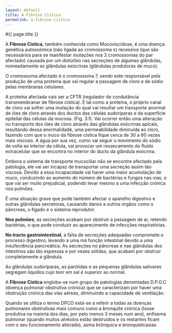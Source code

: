```yaml
---
layout: default
title: A Fibrose Cística
permalink: a-fibrose-cistica
---
```


#{{ page.title }}

A __Fibrose Cística__, também conhecida como Mucoviscidose, é uma doença genética autossómica (não ligada ao cromossoma x) recessiva (que são necessários para se manifestar mutações nos 2 cromossomas do par afectado) causada por um distúrbio nas secreções de algumas glândulas, nomeadamente as glândulas exócrinas (glândulas produtoras de muco).

O cromossoma afectado é o cromossoma 7, sendo este responsável pela produção de uma proteína que vai regular a passagem de cloro e de sódio pelas membranas celulares.

A proteína afectada vais ser a CFTR (regulador de condutância transmembranar de fibrose cística). E tal como a proteína, o próprio canal de cloro vai sofrer uma mutação do qual vai resultar um transporte anormal de iões de cloro através dos ductos das células sudoríparas e da superfície epitelial das células da mucosa. (Fig. 3.1). Vai ocorrer então uma alteração no transporte dos iões de cloro através das glândulas exócrinas apicais, resultando dessa anormalidade, uma permeabilidade diminuída ao cloro, fazendo com que o muco da fibrose cística fique cerca de 30 a 60 vezes mais viscoso. A água por sua vez, como vai seguir o movimento do sódio de volta ao interior da célula, vai provocar um ressecamento do fluído extracelular que se encontra no interior do ducto da glândula exócrina.

Embora o sistema de transporte mucociliar não se encontre afectado pela patologia, ele vai ser incapaz de transportar uma secreção assim tão viscosa. Devido a essa incapacidade vai haver uma maior acumulação de muco, conduzindo ao aumento do número de bactérias e fungos nas vias, o que vai ser muito prejudicial, podendo levar mesmo a uma infecção crónica nos pulmões.

É uma situação grave que pode também afectar o aparelho digestivo e outras glândulas secretoras, causando danos a outros orgãos como o pâncreas, o fígado e o sistema reprodutor.

__Nos pulmões__, as secreções acabam por obstruir a passagem de ar, retendo bactérias, o que pode conduzir ao aparecimento de infecções respiratórias.

__No tracto gastrointestinal__, a falta de secreções adequadas compromete o processo digestivo, levando a uma má função intestinal devido a uma insufeciência pancreática. As secreções no pâncreas e nas glândulas dos intestinos são tão espessas e por vezes sólidas, que acabam por obstruir completamente a glândula.

As glândulas sudoríparas, as parótidas e as pequenas glândulas salivares segregam líquidos cujo teor em sal é superior ao normal.

A __Fibrose Cística__ engloba-se num grupo de patologias denomiadas D.P.O.C (doença pulmonar obstrutiva crónica) que se caracterizam por haver uma obstrução crónica das vias aéreas, diminuindo a capacidade de ventilação.

Quando se utiliza o termo DPCO está-se a referir a todas as doenças pulmonares obstrutivas mais comuns como a bronquite crónica (tosse produtiva na maioria dos dias, por pelo menos 3 meses num ano), enfisema pulmonar (quando muitos alvéolos estão destruidos e os restantes ficam com o seu funcionamento alterado), asma brônquica e bronquietcasias.
